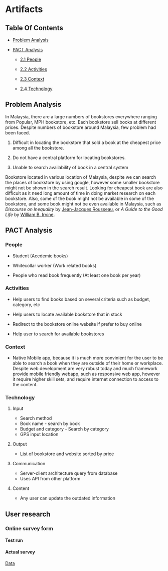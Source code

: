 # Artifacts

## Table Of Contents

- [Problem Analysis](Artifacts.md#problem-analysis)

- [PACT Analysis](Artifacts.md#pact-analysis)

  * [2.1 People](Artifacts.md#people)

  * [2.2 Activities](Artifacts.md#activities)

  * [2.3 Context](Artifacts.md#context)

  * [2.4 Technology](Artifacts.md#technology)

## Problem Analysis

In Malaysia, there are a large numbers of bookstores everywhere ranging from Popular, MPH bookstore, etc. Each bookstore sell books at different prices. Despite numbers of bookstore around Malaysia, few problem had been faced. 

1. Difficult in locating the bookstore that sold a book at the cheapest price among all the bookstore.

1. Do not have a central platform for locating bookstores.

1. Unable to search availability of book in a central system

Bookstore located in various location of Malaysia, despite we can search the places of bookstore by using google, however some smaller bookstore might not be shown in the search result. Looking for cheapest book are also difficult as it need long amount of time in doing market research on each bookstore. Also, some of the book might not be available in some of the bookstore, and some book might not be even available in Malaysia, such as *Discourse on Inequality* by [Jean-Jacques Rousseau](https://en.wikipedia.org/wiki/Jean-Jacques_Rousseau), or *A Guide to the Good Life* by [William B. Irvine](http://www.wright.edu/~william.irvine/). 

## PACT Analysis

### People

- Student (Acedemic books)

- Whitecollar worker (Work related books)

- People who read book frequently (At least one book per year)

### Activities

- Help users to find books based on several criteria such as budget, category, etc

- Help users to locate available bookstore that in stock

- Redirect to the bookstore online website if prefer to buy online

- Help user to search for available bookstores

### Context

- Native Mobile app, because it is much more convinient for the user to be able to search a book when they are outside of their home or workplace. Despite web development are very robust today and much framework provide mobile friendly webapp, such as responsive web app, however it require higher skill sets, and require internet connection to access to the content. 

### Technology

1. Input
    - Search method
    - Book name - search by book
    - Budget and category - Search by category
    - GPS input location

1. Output
    - List of bookstore and website sorted by price

1. Communication
    - Server-client architecture query from database
    - Uses API from other platform

1. Content
    - Any user can update the outdated information

## User research

### Online survey form 

#### Test run

#### Actual survey

[Data](Research.md)